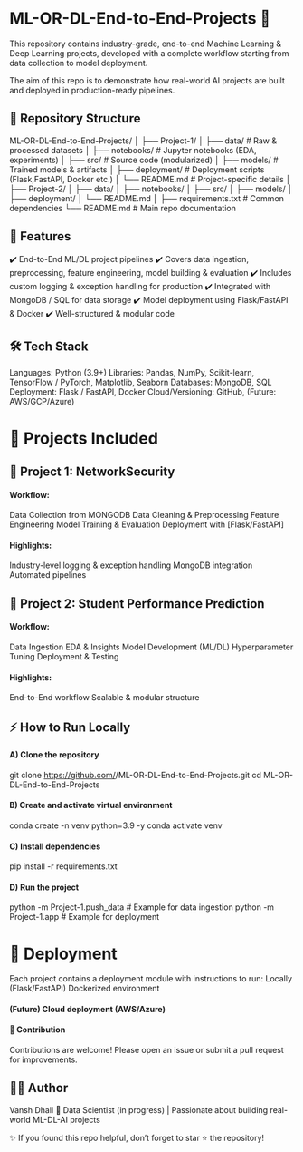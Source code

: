# ML-OR-DL-End-to-End-Projects 🚀

This repository contains industry-grade, end-to-end Machine Learning & Deep Learning projects, developed with a complete workflow starting from data collection to model deployment.

The aim of this repo is to demonstrate how real-world AI projects are built and deployed in production-ready pipelines.

## 📌 Repository Structure
 ML-OR-DL-End-to-End-Projects/
│
├── Project-1/
│   ├── data/              # Raw & processed datasets
│   ├── notebooks/         # Jupyter notebooks (EDA, experiments)
│   ├── src/               # Source code (modularized)
│   ├── models/            # Trained models & artifacts
│   ├── deployment/        # Deployment scripts (Flask,FastAPI, Docker etc.)
│   └── README.md          # Project-specific details
│
├── Project-2/
│   ├── data/
│   ├── notebooks/
│   ├── src/
│   ├── models/
│   ├── deployment/
│   └── README.md
│
├── requirements.txt       # Common dependencies
└── README.md              # Main repo documentation


## 🔑 Features

✔️ End-to-End ML/DL project pipelines
✔️ Covers data ingestion, preprocessing, feature engineering, model building & evaluation
✔️ Includes custom logging & exception handling for production
✔️ Integrated with MongoDB / SQL for data storage
✔️ Model deployment using Flask/FastAPI & Docker
✔️ Well-structured & modular code

## 🛠️ Tech Stack
Languages: Python (3.9+)
Libraries: Pandas, NumPy, Scikit-learn, TensorFlow / PyTorch, Matplotlib, Seaborn
Databases: MongoDB, SQL
Deployment: Flask / FastAPI, Docker
Cloud/Versioning: GitHub, (Future: AWS/GCP/Azure)

# 📂 Projects Included

## 🔹 Project 1: NetworkSecurity
#### Workflow:
Data Collection from MONGODB
Data Cleaning & Preprocessing
Feature Engineering
Model Training & Evaluation
Deployment with [Flask/FastAPI]

#### Highlights:
Industry-level logging & exception handling
MongoDB integration
Automated pipelines

## 🔹 Project 2: Student Performance Prediction

#### Workflow:

Data Ingestion
EDA & Insights
Model Development (ML/DL)
Hyperparameter Tuning
Deployment & Testing

#### Highlights:

End-to-End workflow
Scalable & modular structure


## ⚡ How to Run Locally

#### A) Clone the repository
git clone https://github.com/<VanshD7657>/ML-OR-DL-End-to-End-Projects.git
cd ML-OR-DL-End-to-End-Projects


#### B) Create and activate virtual environment
conda create -n venv python=3.9 -y
conda activate venv


#### C) Install dependencies
pip install -r requirements.txt

#### D) Run the project

python -m Project-1.push_data   # Example for data ingestion
python -m Project-1.app         # Example for deployment

# 🚀 Deployment
Each project contains a deployment module with instructions to run:
Locally (Flask/FastAPI)
Dockerized environment

#### (Future) Cloud deployment (AWS/Azure)

#### 🤝 Contribution

Contributions are welcome! Please open an issue or submit a pull request for improvements.

## 👨‍💻 Author

Vansh Dhall
📌 Data Scientist (in progress) | Passionate about building real-world ML-DL-AI projects

✨ If you found this repo helpful, don’t forget to star ⭐ the repository!